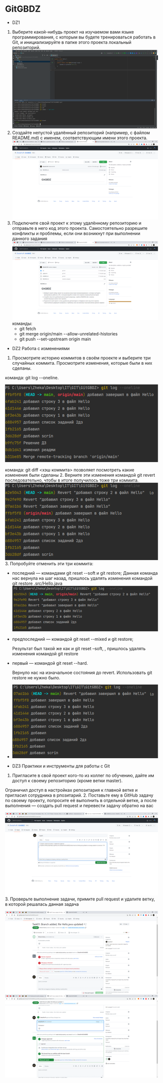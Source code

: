 # GitGBDZ
* DZ1
1. Выберите какой-нибудь проект на изучаемом вами языке программирования, с которым вы будете тренироваться работать в Git, и инициализируйте в папке этого проекта локальный репозиторий.
   ![Задание](scrin/1.png)
2. Создайте непустой удалённый репозиторий (например, с файлом README.md) с именем, соответствующим имени этого проекта.
   ![Задание](scrin/2.png)
3. Подключите свой проект к этому удалённому репозиторию и отправьте в него код этого проекта. Самостоятельно разрешите конфликты и проблемы, если они возникнут при выполнении данного задания
   ![Задание](scrin/3.png)
    команды:
   - git fetch
   - git merge origin/main --allow-unrelated-histories
   - git push --set-upstream origin main

* DZ2 Работа с изменениями


1. Просмотрите историю коммитов в своём проекте и выберите три случайных коммита. Просмотрите изменения, которые были в них сделаны.

команда: git log --oneline.

   ![Задание](scrin/4.png)

команда: git diff <хэш коммита> позволяет посмотреть какие изменения были сделаны
2. Верните эти изменения командой git revert последовательно, чтобы в итоге получилось тоже три коммита.
   ![Задание](scrin/5.png)
3. Попробуйте отменить эти три коммита:
* последний — командами git reset --soft и git restore;
  Данная команда нас вернула на шаг назад, пришлось удалять изменения командой git restore .src/Hello.java
  ![Задание](scrin/6.png)
* предпоследний — командой git reset --mixed и git restore;

  Результат был такой же как и git reset –soft, , пришлось удалять изменения командой git restore
* первый — командой git reset --hard.
  
  Вернуло нас на изначальное состояния до revert. Использовать git restore не нужно было.
  
* ![Задание](scrin/7.png)


* DZ3 Практики и инструменты для работы с Git
1. Пригласите в свой проект кого-то из коллег по обучению, дайте им доступ к своему репозиторию (кроме ветки master).

Ограничил доступ в настройках репозитария к главной ветке и пригласил сотрудника в рпозитарий. 
2. Поставьте ему в GitHub задачу по своему проекту, попросите её выполнить в отдельной ветке, а после выполнения — создать pull request и перевести задачу обратно на вас

![Задание](scrin/8.png)
3. Проверьте выполнение задачи, примите pull request и удалите ветку, в которой решалась данная задача

![Задание](scrin/9.png)
![Задание](scrin/10.png)


